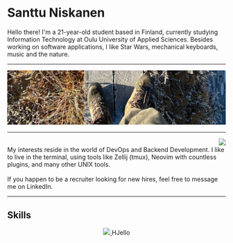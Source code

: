 # Santtu Niskanen

Hello there! I'm a 21-year-old student based in Finland, currently studying Information Technology at Oulu University of Applied Sciences.
Besides working on software applications, I like Star Wars, mechanical keyboards, music and the nature.

---

<p align="center">
    <img src="linkedinheader.jpeg">
</p>

---
<img align="right" src="https://github-readme-stats.vercel.app/api/top-langs/?username=santtuniskanen&hide_progress=true&theme=merko">
<br clear="left">
My interests reside in the world of DevOps and Backend Development. I like to live in the terminal, using tools like Zellij (tmux), Neovim with countless plugins, and many other UNIX tools.
<br><br>
If you happen to be a recruiter looking for new hires, feel free to message me on LinkedIn.

---
## Skills
<p align="center">
  <a href="https://skillicons.dev">
    <img src="https://skillicons.dev/icons?i=nextjs,tailwind,spring,go,docker,linux" />
  </a>
    <h>HJello</h>
</p>

